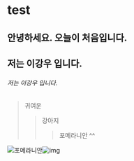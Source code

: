 # test

## 안녕하세요. 오늘이 처음입니다.
## 저는 이강우 입니다.
###### 저는 이강우 입니다.


> 귀여운
>	> 강아지
>	>	> 포메라니안 ^^


![포메라니안](https://user-images.githubusercontent.com/80079684/110879008-927fb580-831f-11eb-9743-bc62f739d780.png)![img](https://user-images.githubusercontent.com/80079684/110880376-e12e4f00-8321-11eb-8bdd-f3ccb0df5675.png)

